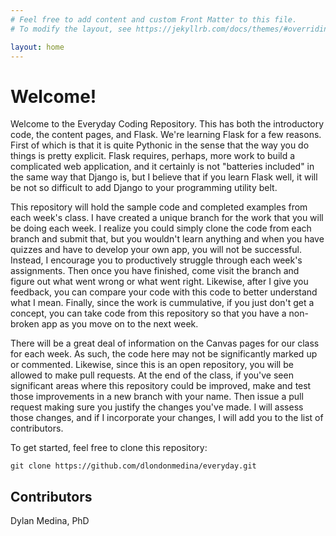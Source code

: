 ```yaml
---
# Feel free to add content and custom Front Matter to this file.
# To modify the layout, see https://jekyllrb.com/docs/themes/#overriding-theme-defaults

layout: home
---
```

# Welcome!
Welcome to the Everyday Coding Repository. This has both the introductory code, the content pages, and Flask. We're learning Flask for a few reasons. First of which is that it is quite Pythonic in the sense that the way you do things is pretty explicit. Flask requires, perhaps, more work to build a complicated web application, and it certainly is not  "batteries included" in the same way that Django is, but I believe that if you learn Flask well, it will be not so difficult to add Django to your programming utility belt.  

This repository will hold the sample code and completed examples from each week's class. I have created a unique branch for the work that you will be doing each week. I realize you could simply clone the code from each branch and submit that, but you wouldn't learn anything and when you have quizzes and have to develop your own app, you will not be successful. Instead, I encourage you to productively struggle through each week's assignments. Then once you have finished, come visit the branch and figure out what went wrong or what went right. Likewise, after I give you feedback, you can compare your code with this code to better understand what I mean. Finally, since the work is cummulative, if you just don't get a concept, you can take code from this repository so that you have a non-broken app as you move on to the next week.

There will be a great deal of information on the Canvas pages for our class for each week. As such, the code here may not be significantly marked up or commented. Likewise, since this is an open repository, you will be allowed to make pull requests. At the end of the class, if you've seen significant areas where this repository could be improved, make and test those improvements in a new branch with your name. Then issue a pull request making sure you justify the changes you've made. I will assess those changes, and if I incorporate your changes, I will add you to the list of contributors. 

To get started, feel free to clone this repository:
```git
git clone https://github.com/dlondonmedina/everyday.git
```

## Contributors
Dylan Medina, PhD 
